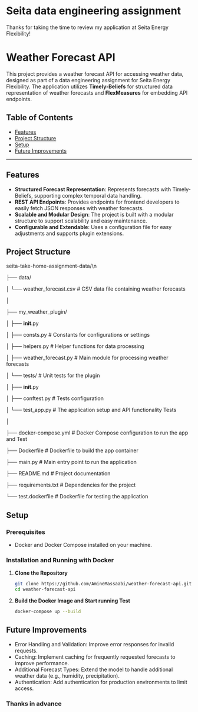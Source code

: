 # Seita data engineering assignment

Thanks for taking the time to review my application at Seita Energy Flexibility!

# Weather Forecast API

This project provides a weather forecast API for accessing weather data, designed as part of a data engineering assignment for Seita Energy Flexibility. The application utilizes **Timely-Beliefs** for structured data representation of weather forecasts and **FlexMeasures** for embedding API endpoints.

## Table of Contents
- [Features](#features)
- [Project Structure](#project-structure)
- [Setup](#setup)
- [Future Improvements](#future-improvements)

---


## Features

- **Structured Forecast Representation**: Represents forecasts with Timely-Beliefs, supporting complex temporal data handling.
- **REST API Endpoints**: Provides endpoints for frontend developers to easily fetch JSON responses with weather forecasts.
- **Scalable and Modular Design**: The project is built with a modular structure to support scalability and easy maintenance.
- **Configurable and Extendable**: Uses a configuration file for easy adjustments and supports plugin extensions.

## Project Structure



seita-take-home-assignment-data/\n

├── data/           

│   └── weather_forecast.csv    # CSV data file containing weather forecasts

│

├── my_weather_plugin/          

│   ├── __init__.py

│   ├── consts.py                # Constants for configurations or settings

│   ├── helpers.py               # Helper functions for data processing

│   ├── weather_forecast.py      # Main module for processing weather forecasts

│   └── tests/                   # Unit tests for the plugin

│       ├── __init__.py

│       ├── conftest.py          # Tests configuration

│       └── test_app.py          # The application setup and API functionality Tests

│

├── docker-compose.yml           # Docker Compose configuration to run the app and Test

├── Dockerfile                   # Dockerfile to build the app container

├── main.py                      # Main entry point to run the application

├── README.md                    # Project documentation

├── requirements.txt             # Dependencies for the project

└── test.dockerfile              # Dockerfile for testing the application

## Setup

### Prerequisites

- Docker and Docker Compose installed on your machine.

### Installation and Running with Docker

1. **Clone the Repository**
   ```bash
   git clone https://github.com/AmineMassaabi/weather-forecast-api.git
   cd weather-forecast-api
   ```
2. **Build the Docker Image and Start running Test**
   ```bash
   docker-compose up --build
   ```

## Future Improvements
- Error Handling and Validation: Improve error responses for invalid requests.
- Caching: Implement caching for frequently requested forecasts to improve performance.
- Additional Forecast Types: Extend the model to handle additional weather data (e.g., humidity, precipitation).
- Authentication: Add authentication for production environments to limit access.

### Thanks in advance 
